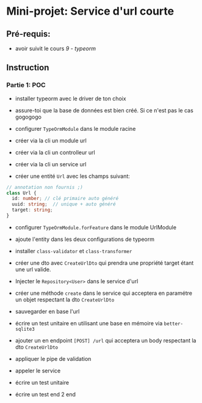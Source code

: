 # Mini-projet: Service d'url courte

## Pré-requis:

- avoir suivit le cours *9 - typeorm*

## Instruction

### Partie 1: POC

- installer typeorm avec le driver de ton choix
- assure-toi que la base de données est bien créé. Si ce n'est pas le cas gogogogo
- configurer `TypeOrmModule` dans le module racine 

- créer via la cli un module url
- créer via la cli un controlleur url
- créer via la cli un service url

- créer une entité `Url` avec les champs suivant:
```ts
// annotation non fournis ;)
class Url {
  id: number; // clé primaire auto généré
  uuid: string;  // unique + auto généré
  target: string; 
}
```
- configurer `TypeOrmModule.forFeature` dans le module UrlModule
- ajoute l'entity dans les deux configurations de typeorm


- installer `class-validator` et `class-transformer`
- créer une dto avec `CreateUrlDto` qui prendra une propriété target étant une url valide.

- Injecter le `Repository<User>` dans le service d'url
- créer une méthode `create` dans le service qui acceptera en paramétre un objet respectant la dto `CreateUrlDto`
- sauvegarder en base l'url
- écrire un test unitaire en utilisant une base en mémoire via `better-sqlite3`

- ajouter un en endpoint `[POST] /url` qui acceptera un body respectant la dto `CreateUrlDto`
- appliquer le pipe de validation
- appeler le service 
- écrire un test unitaire

- écrire un test end 2 end

